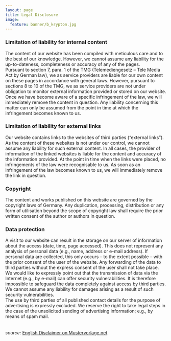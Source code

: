 ```yaml
---
layout: page
title: Legal Disclosure
image:
  feature: banner/b_krypton.jpg
---
```


<h3>Limitation of liability for internal content</h3>
The content of our website has been compiled with meticulous care and to the best of our knowledge. However, we cannot assume any liability for the up-to-dateness, completeness or accuracy of any of the pages.
<br>Pursuant to section 7, para. 1 of the TMG (Telemediengesetz –  Tele Media Act by German law), we as service providers are liable for our own content on these pages in accordance with general laws. However, pursuant to sections 8 to 10 of the TMG, we as service providers are not under obligation to monitor external information provided or stored on our website. Once we have become aware of a specific infringement of the law, we will immediately remove the content in question. Any liability concerning this matter can only be assumed from the point in time at which the infringement becomes known to us.
<h3>Limitation of liability for external links</h3>
<p>Our website contains links to the websites of third parties (“external links”). As the content of these websites is not under our control, we cannot assume any liability for such external content. In all cases, the provider of information of the linked websites is liable for the content and accuracy of the information provided. At the point in time when the links were placed, no infringements of the law were recognisable to us. As soon as an infringement of the law becomes known to us, we will immediately remove the link in question.</p>
<h3>Copyright</h3>
The content and works published on this website are governed by the copyright laws of Germany. Any duplication, processing, distribution or any form of utilisation beyond the scope of copyright law shall require the prior written consent of the author or authors in question.
<h3>Data protection</h3>
A visit to our website can result in the storage on our server of information about the access (date, time, page accessed). This does not represent any analysis of personal data (e.g., name, address or e-mail address). If personal data are collected, this only occurs – to the extent possible – with the prior consent of the user of the website. Any forwarding of the data to third parties without the express consent of the user shall not take place.<br>
We would like to expressly point out that the transmission of data via the Internet (e.g., by e-mail) can offer security vulnerabilities. It is therefore impossible to safeguard the data completely against access by third parties. We cannot assume any liability for damages arising as a result of such security vulnerabilities.<br>
The use by third parties of all published contact details for the purpose of advertising is expressly excluded. We reserve the right to take legal steps in the case of the unsolicited sending of advertising information; e.g., by means of spam mail.
<br><br>
<br/><i>source: </i><a href="http://www.mustervorlage.net/disclaimer-muster#Englisch">English Disclaimer on Mustervorlage.net</a>
